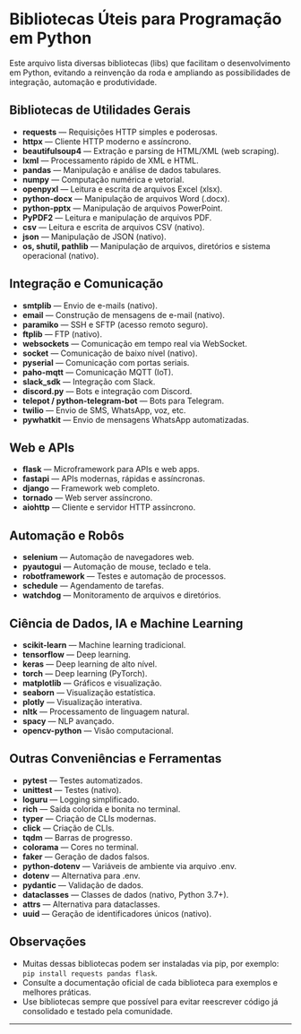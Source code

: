 # Bibliotecas Úteis para Programação em Python

Este arquivo lista diversas bibliotecas (libs) que facilitam o desenvolvimento em Python, evitando a reinvenção da roda e ampliando as possibilidades de integração, automação e produtividade.

## Bibliotecas de Utilidades Gerais
- **requests** — Requisições HTTP simples e poderosas.
- **httpx** — Cliente HTTP moderno e assíncrono.
- **beautifulsoup4** — Extração e parsing de HTML/XML (web scraping).
- **lxml** — Processamento rápido de XML e HTML.
- **pandas** — Manipulação e análise de dados tabulares.
- **numpy** — Computação numérica e vetorial.
- **openpyxl** — Leitura e escrita de arquivos Excel (xlsx).
- **python-docx** — Manipulação de arquivos Word (.docx).
- **python-pptx** — Manipulação de arquivos PowerPoint.
- **PyPDF2** — Leitura e manipulação de arquivos PDF.
- **csv** — Leitura e escrita de arquivos CSV (nativo).
- **json** — Manipulação de JSON (nativo).
- **os, shutil, pathlib** — Manipulação de arquivos, diretórios e sistema operacional (nativo).

## Integração e Comunicação
- **smtplib** — Envio de e-mails (nativo).
- **email** — Construção de mensagens de e-mail (nativo).
- **paramiko** — SSH e SFTP (acesso remoto seguro).
- **ftplib** — FTP (nativo).
- **websockets** — Comunicação em tempo real via WebSocket.
- **socket** — Comunicação de baixo nível (nativo).
- **pyserial** — Comunicação com portas seriais.
- **paho-mqtt** — Comunicação MQTT (IoT).
- **slack_sdk** — Integração com Slack.
- **discord.py** — Bots e integração com Discord.
- **telepot / python-telegram-bot** — Bots para Telegram.
- **twilio** — Envio de SMS, WhatsApp, voz, etc.
- **pywhatkit** — Envio de mensagens WhatsApp automatizadas.

## Web e APIs
- **flask** — Microframework para APIs e web apps.
- **fastapi** — APIs modernas, rápidas e assíncronas.
- **django** — Framework web completo.
- **tornado** — Web server assíncrono.
- **aiohttp** — Cliente e servidor HTTP assíncrono.

## Automação e Robôs
- **selenium** — Automação de navegadores web.
- **pyautogui** — Automação de mouse, teclado e tela.
- **robotframework** — Testes e automação de processos.
- **schedule** — Agendamento de tarefas.
- **watchdog** — Monitoramento de arquivos e diretórios.

## Ciência de Dados, IA e Machine Learning
- **scikit-learn** — Machine learning tradicional.
- **tensorflow** — Deep learning.
- **keras** — Deep learning de alto nível.
- **torch** — Deep learning (PyTorch).
- **matplotlib** — Gráficos e visualização.
- **seaborn** — Visualização estatística.
- **plotly** — Visualização interativa.
- **nltk** — Processamento de linguagem natural.
- **spacy** — NLP avançado.
- **opencv-python** — Visão computacional.

## Outras Conveniências e Ferramentas
- **pytest** — Testes automatizados.
- **unittest** — Testes (nativo).
- **loguru** — Logging simplificado.
- **rich** — Saída colorida e bonita no terminal.
- **typer** — Criação de CLIs modernas.
- **click** — Criação de CLIs.
- **tqdm** — Barras de progresso.
- **colorama** — Cores no terminal.
- **faker** — Geração de dados falsos.
- **python-dotenv** — Variáveis de ambiente via arquivo .env.
- **dotenv** — Alternativa para .env.
- **pydantic** — Validação de dados.
- **dataclasses** — Classes de dados (nativo, Python 3.7+).
- **attrs** — Alternativa para dataclasses.
- **uuid** — Geração de identificadores únicos (nativo).

## Observações
- Muitas dessas bibliotecas podem ser instaladas via pip, por exemplo: `pip install requests pandas flask`.
- Consulte a documentação oficial de cada biblioteca para exemplos e melhores práticas.
- Use bibliotecas sempre que possível para evitar reescrever código já consolidado e testado pela comunidade.

---